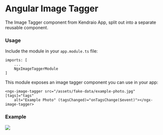 # Angular Image Tagger

The Image Tagger component from Kendraio App, split out into a separate reusable component.

### Usage 

Include the module in your `app.module.ts` file:

    imports: [
        ...
        NgxImageTaggerModule
    ]

This module exposes an image tagger component you can use in your app:

    <ngx-image-tagger src="/assets/fake-data/example-photo.jpg" [tags]="tags"
        alt="Example Photo" (tagsChanged)="onTagsChange($event)"></ngx-image-tagger>

### Example

![](https://raw.githubusercontent.com/kendraio/kendraio-app/develop/docs/_static/images/tagger-example.png)
